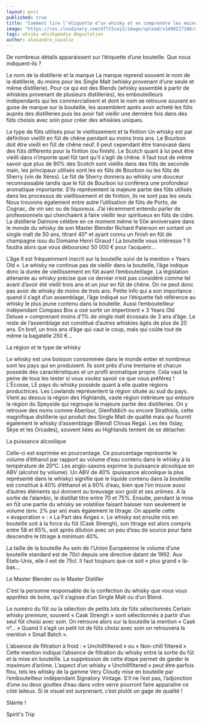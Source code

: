 ```yaml
---
layout: post
published: true
title: "Comment lire l’étiquette d’un whisky et en comprendre les moindres détails"
image: "https://res.cloudinary.com/dflt5cwj2/image/upload/v1490217106/whisky-label_lsfthz.jpg"
tags: whisky whiskypedia degustation
author: alexandre_cavalie
---
```


De nombreux détails apparaissent sur l’étiquette d’une bouteille. Que nous indiquent-ils ?

Le nom de la distillerie et la marque
La marque reprend souvent le nom de la distillerie, du moins pour les Single Malt (whisky provenant d’une seule et même distillerie). Pour ce qui est des Blends (whisky assemblé à partir de whiskies provenant de plusieurs distilleries), les embouteilleurs indépendants qui les commercialisent et dont le nom se retrouve souvent en guise de marque sur la bouteille, les assemblent après avoir acheté les fûts auprès des distilleries puis les avoir fait vieillir une dernière fois dans des fûts choisis avec soin pour créer des whiskies uniques.

Le type de fûts utilisés pour le vieillissement et la finition
Un whisky est par définition vieillit en fût de chêne pendant au moins trois ans.
Le Bourbon doit être vieilli en fût de chêne neuf. Il peut cependant être transvasé dans des fûts différents pour la finition (ou finish).
Le Scotch quant à lui peut être vieilli dans n’importe quel fût tant qu’il s’agit de chêne. Il faut tout de même savoir que plus de 90% des Scotch sont vieillis dans des fûts de seconde main, les principaux utilisés sont les ex fûts de Bourbon ou les fûts de Sherry (vin de Xéres).
Le fût de Sherry donnera au whisky une douceur reconnaissable tandis que le fût de Bourbon lui confèrera une profondeur aromatique importante.
S’ils représentent la majeure partie des fûts utilisés dans les processus de vieillissement et de finition, ils ne sont pas les seuls. Nous trouvons également entre autre l’utilisation de fûts de Porto, de Cognac, de vin sec ou de liquoreux. J’ai récemment entendu parler de professionnels qui cherchaient à faire vieillir leur spiritueux en fûts de cidre. La distillerie Dalmore célèbre en ce moment même le 50e anniversaire dans le monde du whisky de son Master Blender Richard Paterson en sortant un single malt de 50 ans, titrant 40° et ayant connu un finish en fût de champagne issu du Domaine Henri Giraud ! La bouteille vous intéresse ? Il faudra alors que vous déboursiez 50 000 € pour l’acquerir…

L’âge
Il est fréquemment inscrit sur la bouteille suivi de la mention « Years Old ». Le whisky ne continue pas de vieillir dans la bouteille, l’âge indique donc la durée de vieillissement en fût avant l’embouteillage.
La législation attenante au whisky précise que ce dernier n’est pas considéré comme tel avant d’avoir été vieilli trois ans et un jour en fût de chêne. On ne peut donc pas avoir de whisky de moins de trois ans.
Petite info qui a son importance : quand il s’agit d’un assemblage, l’âge indiqué sur l’étiquette fait référence au whisky le plus jeune contenu dans la bouteille.
Aussi l’embouteilleur indépendant Compass Box a osé sortir un impertinent « 3 Years Old Deluxe » comprenant moins d’1% de single malt écossais de 3 ans d’âge. Le reste de l’assemblage est constitué d’autres whiskies âgés de plus de 20 ans. En bref, un trois ans d’âge qui vaut le coup, mais qui coûte tout de même la bagatelle 250 €…

La région et le type de whisky

Le whisky est une boisson consommée dans le monde entier et nombreux sont les pays qui en produisent. Ils sont près d’une trentaine et chacun possède des caractéristiques et un profil aromatique propre. Cela vaut la peine de tous les tester si vous voulez savoir ce que vous préférez !
L’Écosse, LE pays du whisky possède quant à elle quatre régions productrices. Les Lowlands représentent la région située au sud du pays. Vient au dessus la région des Highlands, vaste région intérieure qui entoure la région du Speyside qui regroupe la majeure partie des distilleries. On y retrouve des noms comme Aberlour, Glenfiddich ou encore Strathisla, cette magnifique distillerie qui produit des Single Malt de qualité mais qui fournit également le whisky d’assemblage (Blend) Chivas Regal. Les iles (Islay, Skye et les Orcades), souvent liées au Highlands tentent de se détacher.

La puissance alcoolique

Celle-ci est exprimée en pourcentage. Ce pourcentage représente le volume d’éthanol par rapport au volume d’eau contenu dans le whisky à la température de 20°C. Les anglo-saxons exprime la puissance alcoolique en ABV (alcohol by volume).
Un ABV de 40% (puissance alcoolique la plus représenté dans le whisky) signifie que le liquide contenu dans la bouteille est constitué à 40% d’éthanol et à 60% d’eau, bien que l’on trouve aussi d’autres éléments qui donnent au breuvage son goût et ses arômes.
A la sortie de l’alambic, le distillat titre entre 70 et 75%. Ensuite, pendant la mise en fût une partie du whisky se volatilise faisant baisser non seulement le volume (env. 2% par an) mais également le titrage. On appelle cette « évaporation » : « La Part des Anges ».
Le whisky est ensuite mis en bouteille soit à la force du fût (Cask Strengh), son titrage est alors compris entre 58 et 65%, soit après dilution avec un peu d’eau de source pour faire descendre le titrage à minimum 40%.


La taille de la bouteille
Au sein de l’Union Européenne le volume d’une bouteille standard est de 70cl depuis une directive datant de 1992. Aux États-Unis, elle il est de 75cl. Il faut toujours que ce soit « plus grand » là-bas…

Le Master Blender ou le Master Distiller

C’est la personne responsable de la confection du whisky que vous vous apprêtez de boire, qu’il s’agisse d’un Single Malt ou d’un Blend.

Le numéro du fût ou la sélection de petits lots de fûts sélectionnés
Certain whisky premium, souvent « Cask Strengh » sont sélectionnés à partir d’un seul fût choisi avec soin. On retrouve alors sur la bouteille la mention « Cask n°… »
Quand il s’agit un petit lot de fûts choisi avec soin on retrouvera la mention « Small Batch ».

L’absence de filtration à froid : « Unchillfiltered » ou « Non-chill filtered »
Cette mention indique l’absence de filtration du whisky entre la sortie du fût et la mise en bouteille. La suppréssion de cette étape permet de garder le maximum d’arôme. L’aspect d’un whisky « Unchillfiltered » peut être parfois flou, tels les whisky de la gamme Very Cloudy mise en bouteille par l’embouteilleur indépendant Signatory Vintage. S’il ne l’est pas, l’adjonction d’une ou deux gouttes d’eau dans votre verre pourront faire apparaitre ce côté laiteux. Si le visuel est surprenant, c’est plutôt un gage de qualité !


Sláinte !

Spirit's Trip
